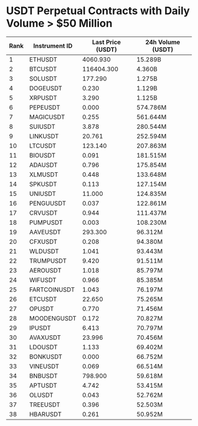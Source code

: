 # USDT Perpetual Contracts with Daily Volume > $50 Million

| Rank | Instrument ID | Last Price (USDT) | 24h Volume (USDT) |
|------|---------------|-------------------|-------------------|
| 1 | ETHUSDT | 4060.930 | 15.289B |
| 2 | BTCUSDT | 116404.300 | 4.360B |
| 3 | SOLUSDT | 177.290 | 1.275B |
| 4 | DOGEUSDT | 0.230 | 1.129B |
| 5 | XRPUSDT | 3.290 | 1.125B |
| 6 | PEPEUSDT | 0.000 | 574.786M |
| 7 | MAGICUSDT | 0.255 | 561.644M |
| 8 | SUIUSDT | 3.878 | 280.544M |
| 9 | LINKUSDT | 20.761 | 252.594M |
| 10 | LTCUSDT | 123.140 | 207.863M |
| 11 | BIOUSDT | 0.091 | 181.515M |
| 12 | ADAUSDT | 0.796 | 175.854M |
| 13 | XLMUSDT | 0.448 | 133.648M |
| 14 | SPKUSDT | 0.113 | 127.154M |
| 15 | UNIUSDT | 11.000 | 124.835M |
| 16 | PENGUUSDT | 0.037 | 122.861M |
| 17 | CRVUSDT | 0.944 | 111.437M |
| 18 | PUMPUSDT | 0.003 | 108.230M |
| 19 | AAVEUSDT | 293.300 | 96.312M |
| 20 | CFXUSDT | 0.208 | 94.380M |
| 21 | WLDUSDT | 1.041 | 93.443M |
| 22 | TRUMPUSDT | 9.420 | 91.511M |
| 23 | AEROUSDT | 1.018 | 85.797M |
| 24 | WIFUSDT | 0.966 | 85.385M |
| 25 | FARTCOINUSDT | 1.043 | 76.197M |
| 26 | ETCUSDT | 22.650 | 75.265M |
| 27 | OPUSDT | 0.770 | 71.456M |
| 28 | MOODENGUSDT | 0.172 | 70.827M |
| 29 | IPUSDT | 6.413 | 70.797M |
| 30 | AVAXUSDT | 23.996 | 70.456M |
| 31 | LDOUSDT | 1.133 | 69.402M |
| 32 | BONKUSDT | 0.000 | 66.752M |
| 33 | VINEUSDT | 0.069 | 66.514M |
| 34 | BNBUSDT | 798.900 | 59.618M |
| 35 | APTUSDT | 4.742 | 53.415M |
| 36 | OLUSDT | 0.043 | 52.762M |
| 37 | TREEUSDT | 0.396 | 52.503M |
| 38 | HBARUSDT | 0.261 | 50.952M |
